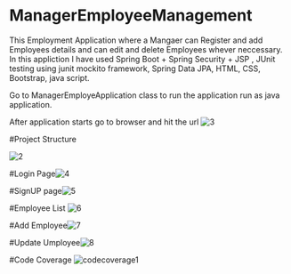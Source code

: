 # ManagerEmployeeManagement

This Employment Application where a Mangaer can Register and add Employees details and can edit and delete Employees whever neccessary.
In this appliction I have used Spring Boot + Spring Security + JSP , JUnit testing using junit mockito framework, Spring Data JPA, HTML, CSS,
Bootstrap, java script.

Go to ManagerEmployeApplication class to run the application run as java application.


After application starts go to browser and hit the url 
![3](https://user-images.githubusercontent.com/44228860/111351857-9c9c0e00-86a9-11eb-9585-f25f86fb8943.PNG)


#Project Structure

![2](https://user-images.githubusercontent.com/44228860/111351492-3c0cd100-86a9-11eb-85d0-f39f60153246.PNG)


#Login Page![4](https://user-images.githubusercontent.com/44228860/111351956-b2a9ce80-86a9-11eb-9728-dd23fac1813d.PNG)


#SignUP page![5](https://user-images.githubusercontent.com/44228860/111352079-d53be780-86a9-11eb-83d3-6d67c653c7e0.PNG)

#Employee List
![6](https://user-images.githubusercontent.com/44228860/111352117-e08f1300-86a9-11eb-98e8-db5b2c6f78b1.PNG)


#Add Employee![7](https://user-images.githubusercontent.com/44228860/111352147-e84eb780-86a9-11eb-8dc9-c750415e9985.PNG)


#Update Umployee![8](https://user-images.githubusercontent.com/44228860/111352196-f3094c80-86a9-11eb-9527-b58451360ce2.PNG)


#Code Coverage
![codecoverage1](https://user-images.githubusercontent.com/44228860/111352315-0b796700-86aa-11eb-8c9b-11b517c19327.PNG)
